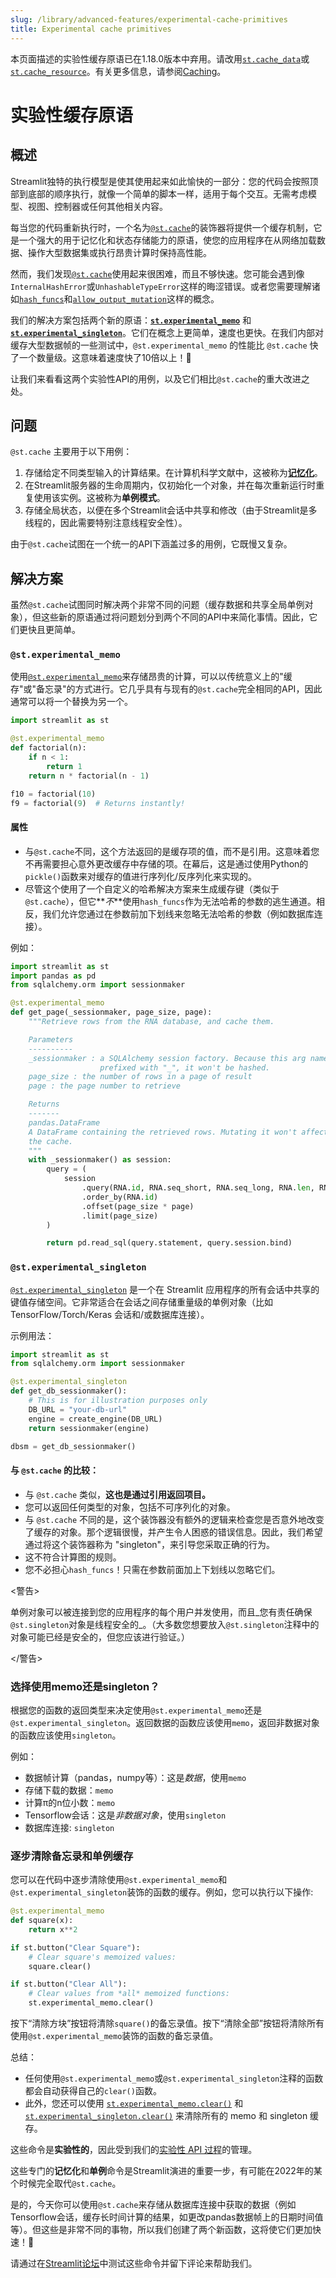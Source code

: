```yaml
---
slug: /library/advanced-features/experimental-cache-primitives
title: Experimental cache primitives
---
```


<Deprecation>

本页面描述的实验性缓存原语已在1.18.0版本中弃用。请改用[`st.cache_data`](/library/api-reference/performance/st.cache_data)或[`st.cache_resource`](/library/api-reference/performance/st.cache_resource)。有关更多信息，请参阅[Caching](/library/advanced-features/caching)。

</Deprecation>

# 实验性缓存原语

## 概述

Streamlit独特的执行模型是使其使用起来如此愉快的一部分：您的代码会按照顶部到底部的顺序执行，就像一个简单的脚本一样，适用于每个交互。无需考虑模型、视图、控制器或任何其他相关内容。

每当您的代码重新执行时，一个名为[`@st.cache`](/library/api-reference/performance/st.cache)的装饰器将提供一个缓存机制，它是一个强大的用于记忆化和状态存储能力的原语，使您的应用程序在从网络加载数据、操作大型数据集或执行昂贵计算时保持高性能。

然而，我们发现[`@st.cache`](/library/advanced-features/caching)使用起来很困难，而且不够快速。您可能会遇到像`InternalHashError`或`UnhashableTypeError`这样的晦涩错误。或者您需要理解诸如[`hash_funcs`](/library/advanced-features/caching#the-hash_funcs-parameter)和[`allow_output_mutation`](/library/advanced-features/caching#example-1-pass-a-database-connection-around)这样的概念。

我们的解决方案包括两个新的原语：[**`st.experimental_memo`**](/library/api-reference/performance/st.experimental_memo) 和 [**`st.experimental_singleton`**](/library/api-reference/performance/st.experimental_singleton)。它们在概念上更简单，速度也更快。在我们内部对缓存大型数据帧的一些测试中，`@st.experimental_memo` 的性能比 `@st.cache` 快了一个数量级。这意味着速度快了10倍以上！🚀

让我们来看看这两个实验性API的用例，以及它们相比`@st.cache`的重大改进之处。

## 问题

`@st.cache` 主要用于以下用例：

1. 存储给定不同类型输入的计算结果。在计算机科学文献中，这被称为[**记忆化**](https://en.wikipedia.org/wiki/Memoization)。
2. 在Streamlit服务器的生命周期内，仅初始化一个对象，并在每次重新运行时重复使用该实例。这被称为**单例模式**。
3. 存储全局状态，以便在多个Streamlit会话中共享和修改（由于Streamlit是多线程的，因此需要特别注意线程安全性）。

由于`@st.cache`试图在一个统一的API下涵盖过多的用例，它既慢又复杂。

## 解决方案

虽然`@st.cache`试图同时解决两个非常不同的问题（缓存数据和共享全局单例对象），但这些新的原语通过将问题划分到两个不同的API中来简化事情。因此，它们更快且更简单。

### `@st.experimental_memo`

使用[`@st.experimental_memo`](/library/api-reference/performance/st.experimental_memo)来存储昂贵的计算，可以以传统意义上的"缓存"或"备忘录"的方式进行。它几乎具有与现有的`@st.cache`完全相同的API，因此通常可以将一个替换为另一个。

```python
import streamlit as st

@st.experimental_memo
def factorial(n):
	if n < 1:
		return 1
	return n * factorial(n - 1)

f10 = factorial(10)
f9 = factorial(9)  # Returns instantly!
```

#### 属性

- 与`@st.cache`不同，这个方法返回的是缓存项的值，而不是引用。这意味着您不再需要担心意外更改缓存中存储的项。在幕后，这是通过使用Python的`pickle()`函数来对缓存的值进行序列化/反序列化来实现的。
- 尽管这个使用了一个自定义的哈希解决方案来生成缓存键（类似于`@st.cache`），但它**_不_**使用`hash_funcs`作为无法哈希的参数的逃生通道。相反，我们允许您通过在参数前加下划线来忽略无法哈希的参数（例如数据库连接）。

例如：

```python
import streamlit as st
import pandas as pd
from sqlalchemy.orm import sessionmaker

@st.experimental_memo
def get_page(_sessionmaker, page_size, page):
	"""Retrieve rows from the RNA database, and cache them.

	Parameters
	----------
	_sessionmaker : a SQLAlchemy session factory. Because this arg name is
	                prefixed with "_", it won't be hashed.
	page_size : the number of rows in a page of result
	page : the page number to retrieve

	Returns
	-------
	pandas.DataFrame
	A DataFrame containing the retrieved rows. Mutating it won't affect
	the cache.
	"""
	with _sessionmaker() as session:
		query = (
			session
				.query(RNA.id, RNA.seq_short, RNA.seq_long, RNA.len, RNA.upi)
				.order_by(RNA.id)
				.offset(page_size * page)
				.limit(page_size)
		)

		return pd.read_sql(query.statement, query.session.bind)
```

### `@st.experimental_singleton`

[`@st.experimental_singleton`](/library/api-reference/performance/st.experimental_singleton) 是一个在 Streamlit 应用程序的所有会话中共享的键值存储空间。它非常适合在会话之间存储重量级的单例对象（比如 TensorFlow/Torch/Keras 会话和/或数据库连接）。

示例用法：

```python
import streamlit as st
from sqlalchemy.orm import sessionmaker

@st.experimental_singleton
def get_db_sessionmaker():
	# This is for illustration purposes only
	DB_URL = "your-db-url"
	engine = create_engine(DB_URL)
	return sessionmaker(engine)

dbsm = get_db_sessionmaker()
```

#### 与 `@st.cache` 的比较：

- 与 `@st.cache` 类似，**这也是通过引用返回项目。**
- 您可以返回任何类型的对象，包括不可序列化的对象。
- 与 `@st.cache` 不同的是，这个装饰器没有额外的逻辑来检查您是否意外地改变了缓存的对象。那个逻辑很慢，并产生令人困惑的错误信息。因此，我们希望通过将这个装饰器称为 "singleton"，来引导您采取正确的行为。
- 这不符合计算图的规则。
- 您不必担心`hash_funcs`！只需在参数前面加上下划线以忽略它们。

<警告>

单例对象可以被连接到您的应用程序的每个用户并发使用，而且_您有责任确保`@st.singleton`对象是线程安全的_。（大多数您想要放入`@st.singleton`注释中的对象可能已经是安全的，但您应该进行验证。）

</警告>

### 选择使用memo还是singleton？

根据您的函数的返回类型来决定使用`@st.experimental_memo`还是`@st.experimental_singleton`。返回数据的函数应该使用`memo`，返回非数据对象的函数应该使用`singleton`。

例如：

- 数据帧计算（pandas，numpy等）：这是*数据*，使用`memo`
- 存储下载的数据：`memo`
- 计算π的n位小数：`memo`
- Tensorflow会话：这是*非数据对象*，使用`singleton`
- 数据库连接: `singleton`

### 逐步清除备忘录和单例缓存

您可以在代码中逐步清除使用`@st.experimental_memo`和`@st.experimental_singleton`装饰的函数的缓存。例如，您可以执行以下操作:

```python
@st.experimental_memo
def square(x):
    return x**2

if st.button("Clear Square"):
    # Clear square's memoized values:
    square.clear()

if st.button("Clear All"):
    # Clear values from *all* memoized functions:
    st.experimental_memo.clear()
```

按下“清除方块”按钮将清除`square()`的备忘录值。按下“清除全部”按钮将清除所有使用`@st.experimental_memo`装饰的函数的备忘录值。

总结：

- 任何使用`@st.experimental_memo`或`@st.experimental_singleton`注释的函数都会自动获得自己的`clear()`函数。
- 此外，您还可以使用 [`st.experimental_memo.clear()`](/library/api-reference/performance/st.experimental_memo.clear) 和 [`st.experimental_singleton.clear()`](/library/api-reference/performance/st.experimental_singleton.clear) 来清除所有的 memo 和 singleton 缓存。

<Note>

这些命令是**实验性的**，因此受到我们的[实验性 API 过程](/library/advanced-features/prerelease#experimental)的管理。

</Note>

这些专门的**记忆化**和**单例**命令是Streamlit演进的重要一步，有可能在2022年的某个时候完全取代`@st.cache`。

是的，今天你可以使用`@st.cache`来存储从数据库连接中获取的数据（例如Tensorflow会话，缓存长时间计算的结果，如更改pandas数据帧上的日期时间值等）。但这些是非常不同的事物，所以我们创建了两个新函数，这将使它们更加快速！💨

请通过在[Streamlit论坛](https://discuss.streamlit.io/)中测试这些命令并留下评论来帮助我们。